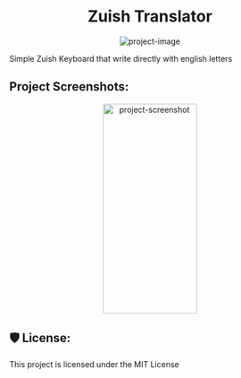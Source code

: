 <h1 align="center" id="title">Zuish Translator</h1>

<p align="center"><img src="https://socialify.git.ci/RReyane/ZuishTranslator/image?description=1&amp;font=Jost&amp;language=1&amp;name=1&amp;owner=1&amp;pattern=Overlapping%20Hexagons&amp;stargazers=1&amp;theme=Dark" alt="project-image"></p>

<p id="description">Simple Zuish Keyboard that write directly with english letters</p>

<h2>Project Screenshots:</h2>

<p align="center"><img src="https://lh3.googleusercontent.com/u/0/drive-viewer/AKGpihaSZuXn9Syezwy3bvcqmxDDmcwFRKdlUX8Jb7YUt-8peGjfbm40F2W2GGp4K8e_NIqV5ZKw72LHG1RzMMkQWaeiKKH8WRwQt4s=w1920-h878-rw-v1" alt="project-screenshot" width="168.75" height="375/">

<h2>🛡️ License:</h2>

This project is licensed under the MIT License
